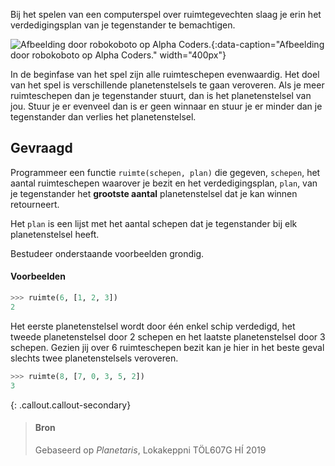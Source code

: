 Bij het spelen van een computerspel over ruimtegevechten slaag je erin het verdedigingsplan van je tegenstander te bemachtigen.

![Afbeelding door robokoboto op Alpha Coders.](media/14919.gif "Afbeelding door robokoboto op Alpha Coders."){:data-caption="Afbeelding door robokoboto op Alpha Coders." width="400px"}

In de beginfase van het spel zijn alle ruimteschepen evenwaardig. Het doel van het spel is verschillende planetenstelsels te gaan veroveren. Als je meer ruimteschepen dan je tegenstander stuurt, dan is het planetenstelsel van jou. Stuur je er evenveel dan is er geen winnaar en stuur je er minder dan je tegenstander dan verlies het planetenstelsel.

## Gevraagd
Programmeer een functie `ruimte(schepen, plan)` die gegeven, `schepen`, het aantal ruimteschepen waarover je bezit en het verdedigingsplan, `plan`, van je tegenstander het **grootste aantal** planetenstelsel dat je kan winnen retourneert.

Het `plan` is een lijst met het aantal schepen dat je tegenstander bij elk planetenstelsel heeft.

Bestudeer onderstaande voorbeelden grondig.

#### Voorbeelden

```python
>>> ruimte(6, [1, 2, 3])
2
```

Het eerste planetenstelsel wordt door één enkel schip verdedigd, het tweede planetenstelsel door 2 schepen en het laatste planetenstelsel door 3 schepen. Gezien jij over 6 ruimteschepen bezit kan je hier in het beste geval slechts twee planetenstelsels veroveren.

```python
>>> ruimte(8, [7, 0, 3, 5, 2])
3
```

{: .callout.callout-secondary}
>#### Bron
> Gebaseerd op *Planetaris*, Lokakeppni TÖL607G HÍ 2019 

